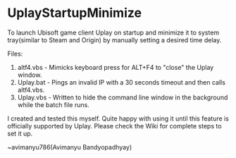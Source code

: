 # UplayStartupMinimize
To launch Ubisoft game client Uplay on startup and minimize it to system tray(similar to Steam and Origin) by manually setting a desired time delay.

Files:
1. altf4.vbs - Mimicks keyboard press for ALT+F4 to "close" the Uplay window.
2. Uplay.bat - Pings an invalid IP with a 30 seconds timeout and then calls altf4.vbs.
3. Uplay.vbs - Written to hide the command line window in the background while the batch file runs.

I created and tested this myself. Quite happy with using it until this feature is officially supported by Uplay. Please check the Wiki for complete steps to set it up.

~avimanyu786(Avimanyu Bandyopadhyay)

